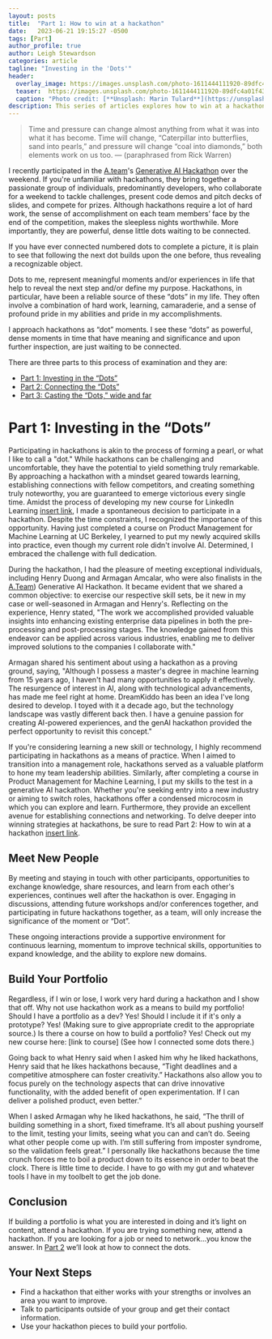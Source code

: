 ```yaml
---
layout: posts
title:  "Part 1: How to win at a hackathon"
date:   2023-06-21 19:15:27 -0500
tags: [Part]
author_profile: true
author: Leigh Stewardson
categories: article
tagline: "Investing in the 'Dots'"
header:
  overlay_image: https://images.unsplash.com/photo-1611444111920-89dfc4a01f43
  teaser:  https://images.unsplash.com/photo-1611444111920-89dfc4a01f43
  caption: "Photo credit: [**Unsplash: Marin Tulard**](https://unsplash.com/@mtulard)"
description: This series of articles explores how to win at a hackathon even if you don't win the hackathon itself. The first post explores why you should invest in hackathons.
---
```

>Time  and pressure can change almost anything from what it was into what it has become. Time will change,  “Caterpillar into butterflies, sand into pearls,” and pressure will change “coal into diamonds,” both elements work on us too. 
— (paraphrased from Rick Warren)

I recently participated in the [A.team](https://www.a.team/)'s [Generative AI Hackathon](https://www.a.team/mission/ai-prototype-hackathon) over the weekend. If you're unfamiliar with hackathons, they bring together a passionate group of individuals, predominantly developers, who collaborate for a weekend to tackle challenges, present code demos and pitch decks of slides, and compete for prizes. Although hackathons require a lot of hard work, the sense of accomplishment on each team members’ face by the end of the competition, makes the sleepless nights worthwhile. More importantly, they are powerful, dense little dots waiting to be connected.

If you have ever connected numbered dots to complete a picture, it is plain to see that following the next dot builds upon the one before, thus revealing a recognizable object.

Dots to me, represent meaningful moments and/or experiences in life that help to reveal the next step and/or define my purpose. Hackathons, in particular, have been a reliable source of these “dots” in my life.  They often involve a combination of hard work, learning, camaraderie, and a sense of profound pride in my abilities and pride in my accomplishments.  

I approach hackathons as “dot” moments.  I see these “dots” as powerful, dense moments  in time that have meaning and significance and upon further inspection, are just waiting to be connected.

There are three parts to this process of examination and they are:
* [Part 1: Investing in the “Dots”]({{base_url}}/article/2023/06/22/how-to-win-at-a-hackathon.html)
* [Part 2: Connecting the “Dots”]({{base_url}}/article/2023/06/22/how-to-win-at-a-hackathon-2.html)
* [Part 3: Casting the “Dots,” wide and far]({{base_url}}/article/2023/06/22/how-to-win-at-a-hackathon-3.html)

# Part 1: Investing in the “Dots”
Participating in hackathons is akin to the process of forming a pearl, or what I like to call a "dot." While hackathons can be challenging and uncomfortable, they have the potential to yield something truly remarkable. By approaching a hackathon with a mindset geared towards learning, establishing connections with fellow competitors, and creating something truly noteworthy, you are guaranteed to emerge victorious every single time.
Amidst the process of developing my new course for LinkedIn Learning [insert link](), I made a spontaneous decision to participate in a hackathon. Despite the time constraints, I recognized the importance of this opportunity. Having just completed a course on Product Management for Machine Learning at UC Berkeley, I yearned to put my newly acquired skills into practice, even though my current role didn't involve AI. Determined, I embraced the challenge with full dedication.

During the hackathon, I had the pleasure of meeting exceptional individuals, including Henry Duong and Armagan Amcalar, who were also finalists in the [A.Team](ttps://www.a.team/)) Generative AI Hackathon. It became evident that we shared a common objective: to exercise our respective skill sets, be it new in my case or well-seasoned in Armagan and Henry's.
Reflecting on the experience, Henry stated, "The work we accomplished provided valuable insights into enhancing existing enterprise data pipelines in both the pre-processing and post-processing stages. The knowledge gained from this endeavor can be applied across various industries, enabling me to deliver improved solutions to the companies I collaborate with."

Armagan shared his sentiment about using a hackathon as a proving ground, saying, "Although I possess a master's degree in machine learning from 15 years ago, I haven't had many opportunities to apply it effectively. The resurgence of interest in AI, along with technological advancements, has made me feel right at home. DreamKiddo has been an idea I've long desired to develop. I toyed with it a decade ago, but the technology landscape was vastly different back then. I have a genuine passion for creating AI-powered experiences, and the genAI hackathon provided the perfect opportunity to revisit this concept."

If you're considering learning a new skill or technology, I highly recommend participating in hackathons as a means of practice. When I aimed to transition into a management role, hackathons served as a valuable platform to hone my team leadership abilities. Similarly, after completing a course in Product Management for Machine Learning, I put my skills to the test in a generative AI hackathon. Whether you're seeking entry into a new industry or aiming to switch roles, hackathons offer a condensed microcosm in which you can explore and learn. Furthermore, they provide an excellent avenue for establishing connections and networking. To delve deeper into winning strategies at hackathons, be sure to read Part 2: How to win at a hackathon [insert link]().

## Meet New People
By meeting and staying in touch with other participants, opportunities to exchange knowledge, share resources, and learn from each other's experiences, continues well after the hackathon is over. Engaging  in discussions, attending future workshops and/or conferences together, and participating in future hackathons together, as a team, will only increase the significance  of the moment or “Dot”. 

These ongoing interactions provide a supportive environment for continuous learning, momentum  to improve technical skills, opportunities to expand knowledge, and the ability to explore new domains.

## Build Your Portfolio
Regardless, if I win or lose, I work very hard during a hackathon and  I show that off. 
Why not use hackathon work as a means to build my portfolio! Should I have a portfolio as a dev? Yes! Should I include it if it's only a prototype? Yes! (Making sure to give appropriate credit to the appropriate source.) 
Is there a course on how to build a portfolio? Yes! Check out my new course here: [link to course] (See how I connected some dots there.)

Going back to what Henry said when I asked him why he liked hackathons, Henry said that he likes hackathons because, “Tight deadlines and a competitive atmosphere can foster creativity.” Hackathons also allow you  to focus purely on the technology aspects that can drive innovative functionality, with the added benefit of open experimentation. If I can deliver a polished product, even better.” 

When I asked Armagan why he liked hackathons, he said, “The thrill of building something in a short, fixed timeframe. It’s all about pushing yourself to the limit, testing your limits, seeing what you can and can’t do. Seeing what other people come up with. I’m still suffering from imposter syndrome, so the validation feels great.”
I personally like hackathons because the time crunch forces me to boil a product down to its essence in order to beat the clock. There is little time to decide. I have to go with my gut and whatever tools I have in my toolbelt to get the job done. 

## Conclusion
If building a portfolio is what you are interested in doing and it’s light on content, attend a hackathon. If you are trying something new, attend a hackathon. If you are looking for a job or need to network…you know the answer. In [Part 2]({{base_url}}/article/2023/06/21/how-to-win-at-a-hackathon-2.html) we’ll look at how to connect the dots.

## Your Next Steps
* Find a hackathon that either works with your strengths or involves an area you want to improve. 
* Talk to participants outside of your group and get their contact information.
* Use your hackathon pieces to build your portfolio. 